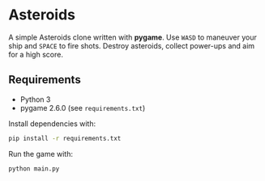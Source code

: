 # Asteroids

A simple Asteroids clone written with **pygame**. Use `WASD` to maneuver your ship and `SPACE` to fire shots. Destroy asteroids, collect power-ups and aim for a high score.

## Requirements

- Python 3
- pygame 2.6.0 (see `requirements.txt`)

Install dependencies with:

```bash
pip install -r requirements.txt
```

Run the game with:

```bash
python main.py
```

